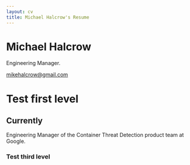 ```yaml
---
layout: cv
title: Michael Halcrow's Resume
---
```

# Michael Halcrow
Engineering Manager.

<div id="webaddress">
<a href="mikehalcrow@gmail.com">mikehalcrow@gmail.com</a>
</div>

# Test first level

## Currently

Engineering Manager of the Container Threat Detection product team at Google.

### Test third level
